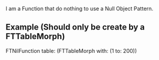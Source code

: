 I am a Function that do nothing to use a Null Object Pattern.
	
Example (Should only be create by a FTTableMorph)
-------------------------------------------------

FTNilFunction table: (FTTableMorph with: (1 to: 200))
